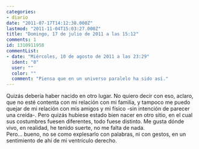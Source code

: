 ```yaml
---
categories:
- diario
date: "2011-07-17T14:12:38.000Z"
lastmod: "2011-11-04T15:03:27.000Z"
title: "Domingo, 17 de julio de 2011 a las 15:12"
comments: 1
id: 1310911958
commentList:
- date: "Miércoles, 10 de agosto de 2011 a las 23:29"
  ident: "0"
  user: ""
  color: ""
  comment: "Piensa que en un universo paralelo ha sido así."
---
```


Quizás debería haber nacido en otro lugar. No quiero decir con eso, aclaro, que no esté contenta con mi relación con mi familia, y tampoco me puedo quejar de mi relación con mis amigos y mi físico -sin intención de parecer una creída-. Pero quizás hubiese estado bien nacer en otro sitio, en el cual sus costumbres fuesen diferentes, todo fuese distinto. Me gusta dónde vivo, en realidad, he tenido suerte, no me falta de nada.  
Pero... bueno, no se como explesarlo con palabras, ni con gestos, en un sentimiento de ahí de mi ventrículo derecho.